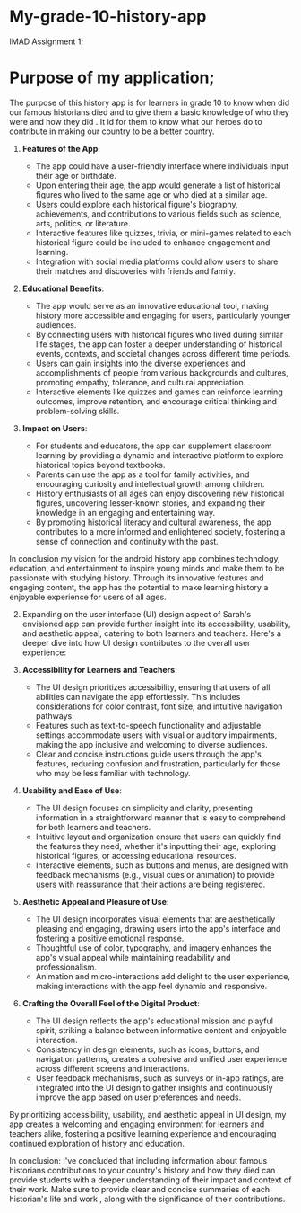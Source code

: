 # My-grade-10-history-app
IMAD Assignment 1;
# Purpose of my application;
The purpose of this history app is for learners in grade 10 to know when did our famous historians died and to give them a basic knowledge of who they were and how they did . It id for them to know what our heroes do to contribute in making our country to be a better country.

1. **Features of the App**:
   - The app could have a user-friendly interface where individuals input their age or birthdate.
   - Upon entering their age, the app would generate a list of historical figures who lived to the same age or who died at a similar age.
   - Users could explore each historical figure's biography, achievements, and contributions to various fields such as science, arts, politics, or literature.
   - Interactive features like quizzes, trivia, or mini-games related to each historical figure could be included to enhance engagement and learning.
   - Integration with social media platforms could allow users to share their matches and discoveries with friends and family.

2. **Educational Benefits**:
   - The app would serve as an innovative educational tool, making history more accessible and engaging for users, particularly younger audiences.
   - By connecting users with historical figures who lived during similar life stages, the app can foster a deeper understanding of historical events, contexts, and societal changes across different time periods.
   - Users can gain insights into the diverse experiences and accomplishments of people from various backgrounds and cultures, promoting empathy, tolerance, and cultural appreciation.
   - Interactive elements like quizzes and games can reinforce learning outcomes, improve retention, and encourage critical thinking and problem-solving skills.

3. **Impact on Users**:
   - For students and educators, the app can supplement classroom learning by providing a dynamic and interactive platform to explore historical topics beyond textbooks.
   - Parents can use the app as a tool for family activities, and encouraging curiosity and intellectual growth among children.
   - History enthusiasts of all ages can enjoy discovering new historical figures, uncovering lesser-known stories, and expanding their knowledge in an engaging and entertaining way.
   - By promoting historical literacy and cultural awareness, the app contributes to a more informed and enlightened society, fostering a sense of connection and continuity with the past.

In conclusion my vision for the android  history app combines technology, education, and entertainment to inspire young minds and make them to be passionate with studying history. Through its innovative features and engaging content, the app has the potential to make learning history a enjoyable experience for users of all ages.


2. Expanding on the user interface (UI) design aspect of Sarah's envisioned app can provide further insight into its accessibility, usability, and aesthetic appeal, catering to both learners and teachers. Here's a deeper dive into how UI design contributes to the overall user experience:

1. **Accessibility for Learners and Teachers**:
   - The UI design prioritizes accessibility, ensuring that users of all abilities can navigate the app effortlessly. This includes considerations for color contrast, font size, and intuitive navigation pathways.
   - Features such as text-to-speech functionality and adjustable settings accommodate users with visual or auditory impairments, making the app inclusive and welcoming to diverse audiences.
   - Clear and concise instructions guide users through the app's features, reducing confusion and frustration, particularly for those who may be less familiar with technology.

2. **Usability and Ease of Use**:
   - The UI design focuses on simplicity and clarity, presenting information in a straightforward manner that is easy to comprehend for both learners and teachers.
   - Intuitive layout and organization ensure that users can quickly find the features they need, whether it's inputting their age, exploring historical figures, or accessing educational resources.
   - Interactive elements, such as buttons and menus, are designed with feedback mechanisms (e.g., visual cues or animation) to provide users with reassurance that their actions are being registered.

3. **Aesthetic Appeal and Pleasure of Use**:
   - The UI design incorporates visual elements that are aesthetically pleasing and engaging, drawing users into the app's interface and fostering a positive emotional response.
   - Thoughtful use of color, typography, and imagery enhances the app's visual appeal while maintaining readability and professionalism.
   - Animation and micro-interactions add delight to the user experience, making interactions with the app feel dynamic and responsive.

4. **Crafting the Overall Feel of the Digital Product**:
   - The UI design reflects the app's educational mission and playful spirit, striking a balance between informative content and enjoyable interaction.
   - Consistency in design elements, such as icons, buttons, and navigation patterns, creates a cohesive and unified user experience across different screens and interactions.
   - User feedback mechanisms, such as surveys or in-app ratings, are integrated into the UI design to gather insights and continuously improve the app based on user preferences and needs.

By prioritizing accessibility, usability, and aesthetic appeal in UI design, my app creates a welcoming and engaging environment for learners and teachers alike, fostering a positive learning experience and encouraging continued exploration of history and education.

In conclusion: I've concluded that including information about famous historians contributions to your country's history and how they died can provide students with a deeper understanding of their impact and context of their work. Make sure to provide clear and concise summaries of each historian's life and work , along with the significance of their contributions.
